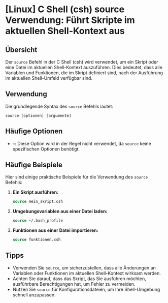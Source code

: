 # [Linux] C Shell (csh) source Verwendung: Führt Skripte im aktuellen Shell-Kontext aus

## Übersicht
Der `source` Befehl in der C Shell (csh) wird verwendet, um ein Skript oder eine Datei im aktuellen Shell-Kontext auszuführen. Dies bedeutet, dass alle Variablen und Funktionen, die im Skript definiert sind, nach der Ausführung im aktuellen Shell-Umfeld verfügbar sind.

## Verwendung
Die grundlegende Syntax des `source` Befehls lautet:

```
source [optionen] [argumente]
```

## Häufige Optionen
- **-**: Diese Option wird in der Regel nicht verwendet, da `source` keine spezifischen Optionen benötigt.

## Häufige Beispiele
Hier sind einige praktische Beispiele für die Verwendung des `source` Befehls:

1. **Ein Skript ausführen:**
   ```csh
   source mein_skript.csh
   ```

2. **Umgebungsvariablen aus einer Datei laden:**
   ```csh
   source ~/.bash_profile
   ```

3. **Funktionen aus einer Datei importieren:**
   ```csh
   source funktionen.csh
   ```

## Tipps
- Verwenden Sie `source`, um sicherzustellen, dass alle Änderungen an Variablen oder Funktionen im aktuellen Shell-Kontext wirksam werden.
- Achten Sie darauf, dass das Skript, das Sie ausführen möchten, ausführbare Berechtigungen hat, um Fehler zu vermeiden.
- Nutzen Sie `source` für Konfigurationsdateien, um Ihre Shell-Umgebung schnell anzupassen.